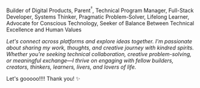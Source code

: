 Builder of Digital Products, Parent<sup>²</sup>, Technical Program Manager, Full-Stack Developer, Systems Thinker, Pragmatic Problem-Solver, Lifelong Learner, Advocate for Conscious Technology, Seeker of Balance Between Technical Excellence and Human Values

*Let's connect across platforms and explore ideas together. I'm passionate about sharing my work, thoughts, and creative journey with kindred spirits. Whether you're seeking technical collaboration, creative problem-solving, or meaningful exchange—I thrive on engaging with fellow builders, creators, thinkers, learners, livers, and lovers of life.*

Let's gooooo!!!! Thank you! ✨
